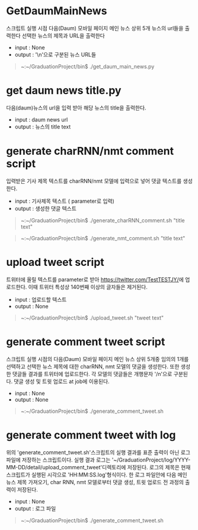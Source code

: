 # GetDaumMainNews
스크립트 실행 시점 다음(Daum) 모바일 페이지 메인 뉴스 상위 5개 뉴스의 url들을 출력한다
선택한 뉴스의 제목과 URL을 출력한다
- input : None
- output : '\n'으로 구분된 뉴스 URL들

> ~:~/GraduationProject/bin$ ./get_daum_main_news.py

# get daum news title.py
다음(daum)뉴스의 url을 입력 받아 해당 뉴스의 title을 출력한다.
- input : daum news url
- output : 뉴스의 title text


# generate charRNN/nmt comment script
입력받은 기사 제목 텍스트를 charRNN/nmt 모델에 입력으로 넣어 댓글 텍스트를 생성한다.

- input : 기사제목 텍스트 ( parameter로 입력)
- output : 생성한 댓글 텍스트

> ~:~/GraduationProject/bin$ ./generate_charRNN_comment.sh "title text"


> ~:~/GraduationProject/bin$ ./generate_nmt_comment.sh "title text"


# upload tweet script
트위터에 올릴 텍스트를 parameter로 받아 <https://twitter.com/TestTESTJY/>에 업로드한다.
이때 트위터 특성상 140번째 이상의 글자들은 제거된다.

- input : 업로드할 텍스트
- output : None

> ~:~/GraduationProject/bin$ ./upload_tweet.sh "tweet text"

# generate comment tweet script
스크립트 실행 시점의 다음(Daum) 모바일 페이지 메인 뉴스 상위 5개중 임의의 1개를 선택하고
선택한 뉴스 제목에 대한 charRNN, nmt 모델의 댓글을 생성한다.
또한 생성한 댓글들 결과를 트위터에 업로드한다. 각 모델의 댓글들은 개행문자 '/n'으로 구분된다.
댓글 생성 및 트윗 업로드 at job에 이용된다.

- input : None
- output : None 

> ~:~/GraduationProject/bin$ ./generate_comment_tweet.sh

# generate comment tweet with log
위의 'generate_comment_tweet.sh'스크립트의 실행 결과를 표준 출력이 아닌 로그 파일에 저장하는 스크립트이다.
실행 결과 로그는 '~/GraduationProject/log/YYYY-MM-DD/detail/upload_comment_tweet'디렉토리에 저장된다.
로그의 제목은 현재 스크립트가 실행된 시각으로 'HH:MM:SS.log'형식이다.
한 로그 파일안에 다음 메인 뉴스 제목 가져오기, char RNN, nmt 모델로부터 댓글 생성, 트윗 업로드 전 과정의 출력이 저장된다.

- input : None
- output : 로그 파일

> ~:~/GraduationProject/bin$ ./generate_comment_tweet.sh


